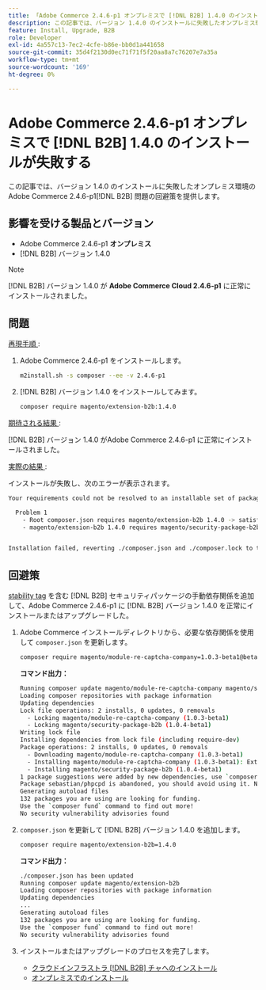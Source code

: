 ```yaml
---
title: 「Adobe Commerce 2.4.6-p1 オンプレミスで [!DNL B2B] 1.4.0 のインストールが失敗する」
description: この記事では、バージョン 1.4.0 のインストールに失敗したオンプレミス環境のAdobe Commerce 2 [!DNL B2B] 4.6-p1 の問題の回避策を提供します。
feature: Install, Upgrade, B2B
role: Developer
exl-id: 4a557c13-7ec2-4cfe-b86e-bb0d1a441658
source-git-commit: 35d4f2130d0ec71f71f5f20aa8a7c76207e7a35a
workflow-type: tm+mt
source-wordcount: '169'
ht-degree: 0%

---
```


# Adobe Commerce 2.4.6-p1 オンプレミスで [!DNL B2B] 1.4.0 のインストールが失敗する

この記事では、バージョン 1.4.0 のインストールに失敗したオンプレミス環境のAdobe Commerce 2.4.6-p1[!DNL B2B] 問題の回避策を提供します。

## 影響を受ける製品とバージョン

* Adobe Commerce 2.4.6-p1 **オンプレミス**
* [!DNL B2B] バージョン 1.4.0

>[!NOTE]
>
>[!DNL B2B] バージョン 1.4.0 が **Adobe Commerce Cloud 2.4.6-p1** に正常にインストールされました。

## 問題

<u> 再現手順 </u>:

1. Adobe Commerce 2.4.6-p1 をインストールします。

   ```bash
   m2install.sh -s composer --ee -v 2.4.6-p1
   ```

1. [!DNL B2B] バージョン 1.4.0 をインストールしてみます。

   ```bash
   composer require magento/extension-b2b:1.4.0
   ```

<u> 期待される結果 </u>:

[!DNL B2B] バージョン 1.4.0 がAdobe Commerce 2.4.6-p1 に正常にインストールされました。

<u> 実際の結果 </u>:

インストールが失敗し、次のエラーが表示されます。

```bash
Your requirements could not be resolved to an installable set of packages.

  Problem 1
    - Root composer.json requires magento/extension-b2b 1.4.0 -> satisfiable by magento/extension-b2b[1.4.0].
    - magento/extension-b2b 1.4.0 requires magento/security-package-b2b 1.0.4-beta1 -> found magento/security-package-b2b[1.0.4-beta1] but it does not match your minimum-stability.


Installation failed, reverting ./composer.json and ./composer.lock to their original content.
```

## 回避策

[stability tag](https://getcomposer.org/doc/04-schema.md#package-links) を含む [!DNL B2B] セキュリティパッケージの手動依存関係を追加して、Adobe Commerce 2.4.6-p1 に [!DNL B2B] バージョン 1.4.0 を正常にインストールまたはアップグレードした。

1. Adobe Commerce インストールディレクトリから、必要な依存関係を使用して `composer.json` を更新します。

   ```bash
   composer require magento/module-re-captcha-company=1.0.3-beta1@beta magento/security-package-b2b=1.0.4-beta1@beta
   ```

   **コマンド出力：**

   ```bash
   Running composer update magento/module-re-captcha-company magento/security-package-b2b
   Loading composer repositories with package information
   Updating dependencies
   Lock file operations: 2 installs, 0 updates, 0 removals
     - Locking magento/module-re-captcha-company (1.0.3-beta1)
     - Locking magento/security-package-b2b (1.0.4-beta1)
   Writing lock file
   Installing dependencies from lock file (including require-dev)
   Package operations: 2 installs, 0 updates, 0 removals
     - Downloading magento/module-re-captcha-company (1.0.3-beta1)
     - Installing magento/module-re-captcha-company (1.0.3-beta1): Extracting archive
     - Installing magento/security-package-b2b (1.0.4-beta1)
   1 package suggestions were added by new dependencies, use `composer suggest` to see details.
   Package sebastian/phpcpd is abandoned, you should avoid using it. No replacement was suggested.
   Generating autoload files
   132 packages you are using are looking for funding.
   Use the `composer fund` command to find out more!
   No security vulnerability advisories found
   ```

1. `composer.json` を更新して [!DNL B2B] バージョン 1.4.0 を追加します。

   ```bash
   composer require magento/extension-b2b=1.4.0
   ```

   **コマンド出力：**

   ```bash
   ./composer.json has been updated
   Running composer update magento/extension-b2b
   Loading composer repositories with package information
   Updating dependencies
   ...
   Generating autoload files
   132 packages you are using are looking for funding.
   Use the `composer fund` command to find out more!
   No security vulnerability advisories found
   ```

1. インストールまたはアップグレードのプロセスを完了します。

   * [ クラウドインフラストラ  [!DNL B2B]  チャへのインストール ](https://experienceleague.adobe.com/docs/commerce-cloud-service/user-guide/configure-store/b2b-module.html)
   * [ オンプレミスでのインストール ](https://experienceleague.adobe.com/docs/commerce-admin/b2b/install.html)
